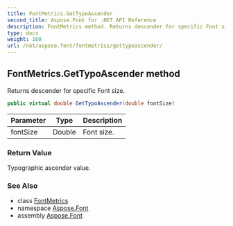 ```yaml
---
title: FontMetrics.GetTypoAscender
second_title: Aspose.Font for .NET API Reference
description: FontMetrics method. Returns descender for specific Font size
type: docs
weight: 160
url: /net/aspose.font/fontmetrics/gettypoascender/
---
```

## FontMetrics.GetTypoAscender method

Returns descender for specific Font size.

```csharp
public virtual double GetTypoAscender(double fontSize)
```

| Parameter | Type | Description |
| --- | --- | --- |
| fontSize | Double | Font size. |

### Return Value

Typographic ascender value.

### See Also

* class [FontMetrics](../)
* namespace [Aspose.Font](../../fontmetrics/)
* assembly [Aspose.Font](../../../)


